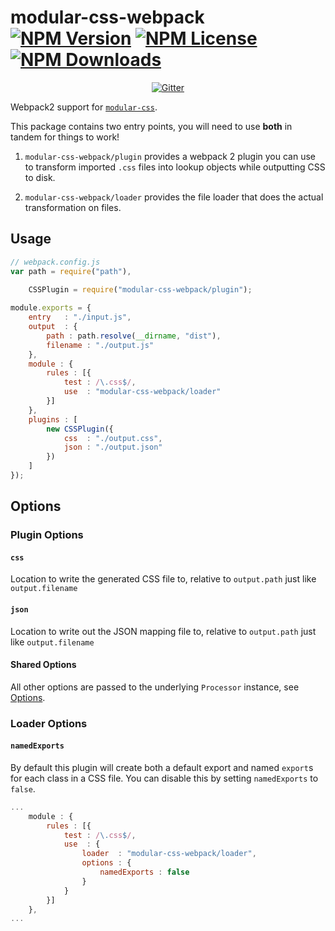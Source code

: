 modular-css-webpack  [![NPM Version](https://img.shields.io/npm/v/modular-css-webpack.svg)](https://www.npmjs.com/package/modular-css-webpack) [![NPM License](https://img.shields.io/npm/l/modular-css-webpack.svg)](https://www.npmjs.com/package/modular-css-webpack) [![NPM Downloads](https://img.shields.io/npm/dm/modular-css-webpack.svg)](https://www.npmjs.com/package/modular-css-webpack)
===========

<p align="center">
    <a href="https://gitter.im/modular-css/modular-css"><img src="https://img.shields.io/gitter/room/modular-css/modular-css.svg" alt="Gitter" /></a>
</p>

Webpack2 support for [`modular-css`](https://github.com/tivac/modular-css).

This package contains two entry points, you will need to use **both** in tandem for things to work!

1. `modular-css-webpack/plugin` provides a webpack 2 plugin you can use to transform imported `.css` files into lookup objects while outputting CSS to disk.

2. `modular-css-webpack/loader` provides the file loader that does the actual transformation on files.

## Usage

```js
// webpack.config.js
var path = require("path"),
    
    CSSPlugin = require("modular-css-webpack/plugin");

module.exports = {
    entry   : "./input.js",
    output  : {
        path : path.resolve(__dirname, "dist"),
        filename : "./output.js"
    },
    module : {
        rules : [{
            test : /\.css$/,
            use  : "modular-css-webpack/loader"
        }]
    },
    plugins : [
        new CSSPlugin({
            css  : "./output.css",
            json : "./output.json"
        })
    ]
});
```

## Options

### Plugin Options

#### `css`

Location to write the generated CSS file to, relative to `output.path` just like `output.filename`

#### `json`

Location to write out the JSON mapping file to, relative to `output.path` just like `output.filename`

#### Shared Options

All other options are passed to the underlying `Processor` instance, see [Options](https://github.com/tivac/modular-css/blob/master/docs/api.md#options).

### Loader Options

#### `namedExports`

By default this plugin will create both a default export and named `export`s for each class in a CSS file. You can disable this by setting `namedExports` to `false`.

```js
...
    module : {
        rules : [{
            test : /\.css$/,
            use  : {
                loader  : "modular-css-webpack/loader",
                options : {
                    namedExports : false
                }
            }
        }]
    },
...
```
